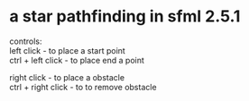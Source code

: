 # a star pathfinding in sfml 2.5.1

controls:<br/>
left click - to place a start point<br/>
ctrl + left click - to place end a point<br/>

right click - to place a obstacle<br/>
ctrl + right click - to to remove obstacle<br/>
